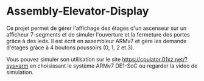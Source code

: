 # Assembly-Elevator-Display

Ce projet permet de gérer l'affichage des étages d'un ascenseur sur un afficheur 7-segments et de simuler l'ouverture et la fermeture des portes grâce à des leds. Il est écrit en assembleur ARMv7 et gère les demande d'étages grâce à 4 boutons poussoirs (0, 1, 2 et 3).

Vous pouvez simuler son utilisation sur le site https://cpulator.01xz.net/?sys=arm en choisissant le système ARMv7 DE1-SoC ou regarder la video de simulation. 
